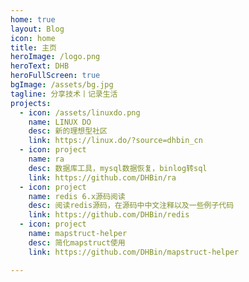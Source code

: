 ```yaml
---
home: true
layout: Blog
icon: home
title: 主页
heroImage: /logo.png
heroText: DHB
heroFullScreen: true
bgImage: /assets/bg.jpg
tagline: 分享技术丨记录生活
projects:
  - icon: /assets/linuxdo.png
    name: LINUX DO
    desc: 新的理想型社区
    link: https://linux.do/?source=dhbin_cn
  - icon: project
    name: ra
    desc: 数据库工具，mysql数据恢复，binlog转sql
    link: https://github.com/DHBin/ra
  - icon: project
    name: redis 6.x源码阅读
    desc: 阅读redis源码，在源码中中文注释以及一些例子代码
    link: https://github.com/DHBin/redis
  - icon: project
    name: mapstruct-helper
    desc: 简化mapstruct使用
    link: https://github.com/DHBin/mapstruct-helper

---
```


